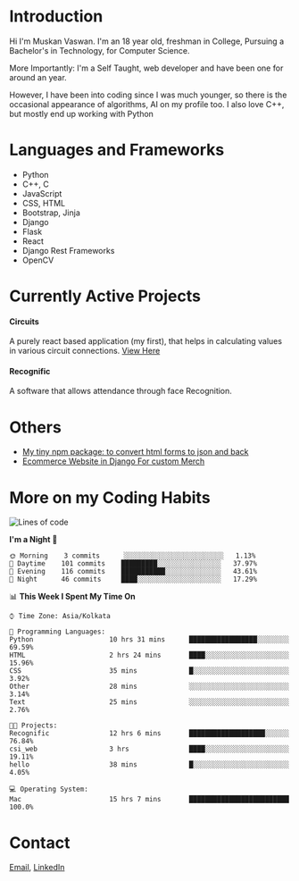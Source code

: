 <!-- - I’m currently working on:
&nbsp;&nbsp;&nbsp;&nbsp;&nbsp;&nbsp; *Circuits*[https://muskanvaswan.github.io/circuits] which, as the name suggests,  is a calculator for solving circuits with ease. This is my first React project
#### I’m currently learning : 
&nbsp;&nbsp;&nbsp;&nbsp;&nbsp;&nbsp; React.js
#### Ask me about:
&nbsp;&nbsp;&nbsp;&nbsp;&nbsp;&nbsp; Anything
#### How to reach me:
&nbsp;&nbsp;&nbsp;&nbsp;&nbsp;&nbsp; Email[mailto:muskanvaswan@gmail.com] LinkedIn[https://www.linkedin.com/in/muskan-vaswan?lipi=urn%3Ali%3Apage%3Ad_flagship3_profile_view_base_contact_details%3B%2FQpdlv5fQ12Ru4DkW2TysA%3D%3D]
#### Pronouns:
&nbsp;&nbsp;&nbsp;&nbsp;&nbsp;&nbsp; Her -->

# Introduction
Hi I'm Muskan Vaswan.
I'm an 18 year old,
freshman in College,
Pursuing a Bachelor's in Technology, for Computer Science.

More Importantly: I'm a Self Taught, web developer and have been one for around an year.

However, I have been into coding since I was much younger, so there is the occasional appearance of algorithms, AI on my profile too. I also love C++, but mostly end up working with Python


# Languages and Frameworks

- Python
- C++, C
- JavaScript
- CSS, HTML 
- Bootstrap, Jinja
- Django
- Flask
- React 
- Django Rest Frameworks
- OpenCV

# Currently Active Projects

#### Circuits
A purely react based application (my first), that helps in calculating values in various circuit connections.
[View Here](https://muskanvaswan.github.io/circuits')

#### Recognific
A software that allows attendance through face Recognition.

# Others
- [My tiny npm package: to convert html forms to json and back](https://www.npmjs.com/package/forms-dynamically)
- [Ecommerce Website in Django For custom Merch](https://merch-commerce.herokuapp.com/)

# More on my Coding Habits

<!--START_SECTION:waka-->
![Lines of code](https://img.shields.io/badge/From%20Hello%20World%20I%27ve%20Written-104972%20lines%20of%20code-blue)

**I'm a Night 🦉** 

```text
🌞 Morning    3 commits      ░░░░░░░░░░░░░░░░░░░░░░░░░   1.13% 
🌆 Daytime    101 commits    █████████░░░░░░░░░░░░░░░░   37.97% 
🌃 Evening    116 commits    ███████████░░░░░░░░░░░░░░   43.61% 
🌙 Night      46 commits     ████░░░░░░░░░░░░░░░░░░░░░   17.29%

```


📊 **This Week I Spent My Time On** 

```text
⌚︎ Time Zone: Asia/Kolkata

💬 Programming Languages: 
Python                   10 hrs 31 mins      █████████████████░░░░░░░░   69.59% 
HTML                     2 hrs 24 mins       ████░░░░░░░░░░░░░░░░░░░░░   15.96% 
CSS                      35 mins             █░░░░░░░░░░░░░░░░░░░░░░░░   3.92% 
Other                    28 mins             ░░░░░░░░░░░░░░░░░░░░░░░░░   3.14% 
Text                     25 mins             ░░░░░░░░░░░░░░░░░░░░░░░░░   2.76%

🐱‍💻 Projects: 
Recognific               12 hrs 6 mins       ███████████████████░░░░░░   76.84% 
csi_web                  3 hrs               ████░░░░░░░░░░░░░░░░░░░░░   19.11% 
hello                    38 mins             █░░░░░░░░░░░░░░░░░░░░░░░░   4.05%

💻 Operating System: 
Mac                      15 hrs 7 mins       █████████████████████████   100.0%

```


<!--END_SECTION:waka-->

# Contact

[Email](mailto:muskanvaswan@gmail.com), [LinkedIn](https://www.linkedin.com/in/muskan-vaswan?lipi=urn%3Ali%3Apage%3Ad_flagship3_profile_view_base_contact_details%3B%2FQpdlv5fQ12Ru4DkW2TysA%3D%3D)



